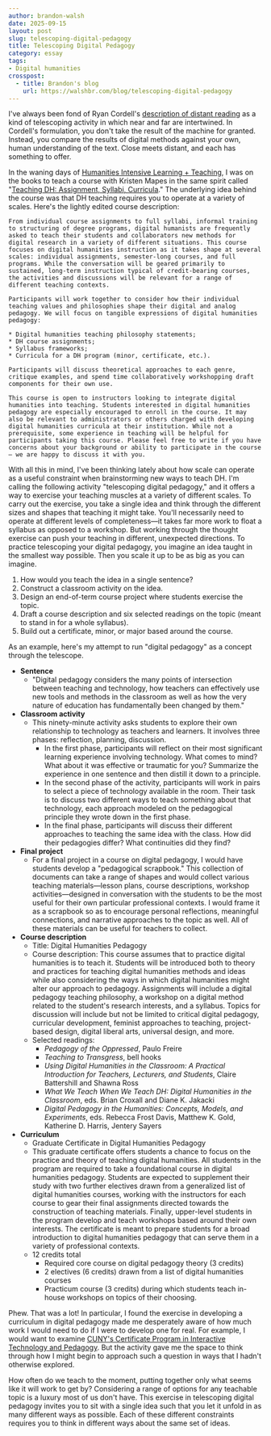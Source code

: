 ```yaml
---
author: brandon-walsh
date: 2025-09-15
layout: post
slug: telescoping-digital-pedagogy
title: Telescoping Digital Pedagogy
category: essay
tags:
- Digital humanities
crosspost:
  - title: Brandon's blog
    url: https://walshbr.com/blog/telescoping-digital-pedagogy
---
```

I've always been fond of Ryan Cordell's [description of distant reading](https://ryancordell.org/research/scale-as-deformance/) as a kind of telescoping activity in which near and far are intertwined. In Cordell's formulation, you don't take the result of the machine for granted. Instead, you compare the results of digital methods against your own, human understanding of the text. Close meets distant, and each has something to offer. 

In the waning days of [Humanities Intensive Learning + Teaching](https://dhtraining.org/hilt/), I was on the books to teach a course with Kristen Mapes in the same spirit called "[Teaching DH: Assignment, Syllabi, Curricula](https://dhtraining.org/hilt/course/teaching-dh-assignment-syllabi-curricula/)." The underlying idea behind the course was that DH teaching requires you to operate at a variety of scales. Here's the lightly edited course description:

```
From individual course assignments to full syllabi, informal training to structuring of degree programs, digital humanists are frequently asked to teach their students and collaborators new methods for digital research in a variety of different situations. This course focuses on digital humanities instruction as it takes shape at several scales: individual assignments, semester-long courses, and full programs. While the conversation will be geared primarily to sustained, long-term instruction typical of credit-bearing courses, the activities and discussions will be relevant for a range of different teaching contexts. 

Participants will work together to consider how their individual teaching values and philosophies shape their digital and analog pedagogy. We will focus on tangible expressions of digital humanities pedagogy: 

* Digital humanities teaching philosophy statements;
* DH course assignments;
* Syllabus frameworks;
* Curricula for a DH program (minor, certificate, etc.).

Participants will discuss theoretical approaches to each genre, critique examples, and spend time collaboratively workshopping draft components for their own use.

This course is open to instructors looking to integrate digital humanities into teaching. Students interested in digital humanities pedagogy are especially encouraged to enroll in the course. It may also be relevant to administrators or others charged with developing digital humanities curricula at their institution. While not a prerequisite, some experience in teaching will be helpful for participants taking this course. Please feel free to write if you have concerns about your background or ability to participate in the course – we are happy to discuss it with you.
```

With all this in mind, I've been thinking lately about how scale can operate as a useful constraint when brainstorming new ways to teach DH. I'm calling the following activity "telescoping digital pedagogy," and it offers a way to exercise your teaching muscles at a variety of different scales. To carry out the exercise, you take a single idea and think through the different sizes and shapes that teaching it might take. You'll necessarily need to operate at different levels of completeness—it takes far more work to float a syllabus as opposed to a workshop. But working through the thought exercise can push your teaching in different, unexpected directions. To practice telescoping your digital pedagogy, you imagine an idea taught in the smallest way possible. Then you scale it up to be as big as you can imagine. 

1. How would you teach the idea in a single sentence?
2. Construct a classroom activity on the idea.
3. Design an end-of-term course project where students exercise the topic.
4. Draft a course description and six selected readings on the topic (meant to stand in for a whole syllabus).
5. Build out a certificate, minor, or major based around the course.  

As an example, here's my attempt to run "digital pedagogy" as a concept through the telescope.

* **Sentence**
  * "Digital pedagogy considers the many points of intersection between teaching and technology, how teachers can effectively use new tools and methods in the classroom as well as how the very nature of education has fundamentally been changed by them."
* **Classroom activity** 
  * This ninety-minute activity asks students to explore their own relationship to technology as teachers and learners. It involves three phases: reflection, planning, discussion. 
    * In the first phase, participants will reflect on their most significant learning experience involving technology. What comes to mind? What about it was effective or traumatic for you? Summarize the experience in one sentence and then distill it down to a principle.
    * In the second phase of the activity, participants will work in pairs to select a piece of technology available in the room. Their task is to discuss two different ways to teach something about that technology, each approach modeled on the pedagogical principle they wrote down in the first phase. 
    * In the final phase, participants will discuss their different approaches to teaching the same idea with the class. How did their pedagogies differ? What continuities did they find?
* **Final project**
  * For a final project in a course on digital pedagogy, I would have students develop a "pedagogical scrapbook." This collection of documents can take a range of shapes and would collect various teaching materials—lesson plans, course descriptions, workshop activities—designed in conversation with the students to be the most useful for their own particular professional contexts. I would frame it as a scrapbook so as to encourage personal reflections, meaningful connections, and narrative approaches to the topic as well. All of these materials can be useful for teachers to collect. 
* **Course description**
  * Title: Digital Humanities Pedagogy
  * Course description: This course assumes that to practice digital humanities is to teach it. Students will be introduced both to theory and practices for teaching digital humanities methods and ideas while also considering the ways in which digital humanities might alter our approach to pedagogy. Assignments will include a digital pedagogy teaching philosophy, a workshop on a digital method related to the student's research interests, and a syllabus. Topics for discussion will include but not be limited to critical digital pedagogy, curricular development, feminist approaches to teaching, project-based design, digital liberal arts, universal design, and more.
  * Selected readings: 
    * *Pedagogy of the Oppressed*, Paulo Freire
    * *Teaching to Transgress*, bell hooks
    * *Using Digital Humanities in the Classroom: A Practical Introduction for Teachers, Lecturers, and Students*, Claire Battershill and Shawna Ross
    * *What We Teach When We Teach DH: Digital Humanities in the Classroom*, eds. Brian Croxall and Diane K. Jakacki
    * *Digital Pedagogy in the Humanities: Concepts, Models, and Experiments*, eds. Rebecca Frost Davis, Matthew K. Gold, Katherine D. Harris, Jentery Sayers
* **Curriculum**
  * Graduate Certificate in Digital Humanities Pedagogy 
  * This graduate certificate offers students a chance to focus on the practice and theory of teaching digital humanities. All students in the program are required to take a foundational course in digital humanities pedagogy. Students are expected to supplement their study with two further electives drawn from a generalized list of digital humanities courses, working with the instructors for each course to gear their final assignments directed towards the construction of teaching materials. Finally, upper-level students in the program develop and teach workshops based around their own interests. The certificate is meant to prepare students for a broad introduction to digital humanities pedagogy that can serve them in a variety of professional contexts.
  * 12 credits total
    * Required core course on digital pedagogy theory (3 credits)
    * 2 electives (6 credits) drawn from a list of digital humanities courses
    * Practicum course (3 credits) during which students teach in-house workshops on topics of their choosing.

Phew. That was a lot! In particular, I found the exercise in developing a curriculum in digital pedagogy made me desperately aware of how much work I would need to do if I were to develop one for real. For example, I would want to examine [CUNY's Certificate Program in Interactive Technology and Pedagogy](https://www.gc.cuny.edu/interactive-technology-and-pedagogy). But the activity gave me the space to think through how I might begin to approach such a question in ways that I hadn't otherwise explored. 

How often do we teach to the moment, putting together only what seems like it will work to get by? Considering a range of options for any teachable topic is a luxury most of us don't have. This exercise in telescoping digital pedagogy invites you to sit with a single idea such that you let it unfold in as many different ways as possible. Each of these different constraints requires you to think in different ways about the same set of ideas. 

